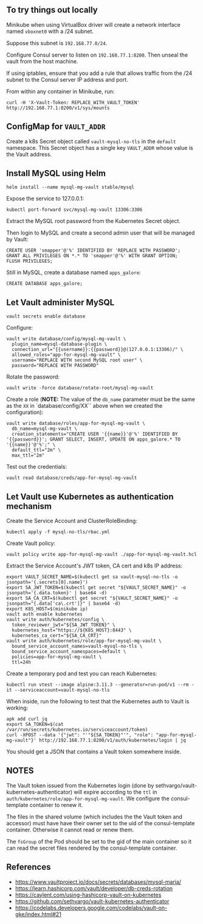 ## To try things out locally

Minikube when using VirtualBox driver will create a network interface named `vboxnet0` with a /24 subnet.

Suppose this subnet is `192.168.77.0/24`.

Configure Consul server to listen on `192.168.77.1:8200`. Then unseal the vault from the host machine.

If using iptables, ensure that you add a rule that allows traffic from the /24 subnet to the Consul server IP address and port.

From within any container in Minikube, run:
```
curl -H 'X-Vault-Token: REPLACE_WITH_VAULT_TOKEN'  http://192.168.77.1:8200/v1/sys/mounts
```


## ConfigMap for `VAULT_ADDR`

Create a k8s Secret object called `vault-mysql-no-tls` in the `default` namespace. This Secret object has a single key `VAULT_ADDR` whose value is the Vault address.


## Install MySQL using Helm

```
helm install --name mysql-mg-vault stable/mysql
```

Expose the service to 127.0.0.1:
```
kubectl port-forward svc/mysql-mg-vault 13306:3306
```

Extract the MySQL root password from the Kubernetes Secret object.

Then login to MySQL and create a second admin user that will be managed by Vault:
```
CREATE USER 'smapper'@'%' IDENTIFIED BY 'REPLACE WITH PASSWORD';
GRANT ALL PRIVILEGES ON *.* TO 'smapper'@'%' WITH GRANT OPTION;
FLUSH PRIVILEGES;
```

Still in MySQL, create a database named `apps_galore`:
```
CREATE DATABASE apps_galore;
```


## Let Vault administer MySQL

```
vault secrets enable database
```

Configure:
```
vault write database/config/mysql-mg-vault \
  plugin_name=mysql-database-plugin \
  connection_url="{{username}}:{{password}}@(127.0.0.1:13306)/" \
  allowed_roles="app-for-mysql-mg-vault" \
  username="REPLACE WITH second MySQL root user" \
  password="REPLACE WITH PASSWORD"
```

Rotate the password:
```
vault write -force database/rotate-root/mysql-mg-vault
```

Create a role (**NOTE:** The value of the `db_name` parameter must be the same as the `XX` in `database/config/XX`` above when we created the configuration):
```
vault write database/roles/app-for-mysql-mg-vault \
  db_name=mysql-mg-vault \
  creation_statements="CREATE USER '{{name}}'@'%' IDENTIFIED BY '{{password}}'; GRANT SELECT, INSERT, UPDATE ON apps_galore.* TO '{{name}}'@'%';" \
  default_ttl="2m" \
  max_ttl="2m"
```

Test out the credentials:
```
vault read database/creds/app-for-mysql-mg-vault
```


## Let Vault use Kubernetes as authentication mechanism

Create the Service Account and ClusterRoleBinding:
```
kubectl apply -f mysql-no-tls/rbac.yml
```

Create Vault policy:
```
vault policy write app-for-mysql-mg-vault ./app-for-mysql-mg-vault.hcl
```

Extract the Service Account's JWT token, CA cert and k8s IP address:
```
export VAULT_SECRET_NAME=$(kubectl get sa vault-mysql-no-tls -o jsonpath='{.secrets[0].name}')
export SA_JWT_TOKEN=$(kubectl get secret "${VAULT_SECRET_NAME}" -o jsonpath='{.data.token}' | base64 -d)
export SA_CA_CRT=$(kubectl get secret "${VAULT_SECRET_NAME}" -o jsonpath="{.data['ca\.crt']}" | base64 -d)
export K8S_HOST=$(minikube ip)
vault auth enable kubernetes
vault write auth/kubernetes/config \
  token_reviewer_jwt="${SA_JWT_TOKEN}" \
  kubernetes_host="https://${K8S_HOST}:8443" \
  kubernetes_ca_cert="${SA_CA_CRT}"
vault write auth/kubernetes/role/app-for-mysql-mg-vault \
  bound_service_account_names=vault-mysql-no-tls \
  bound_service_account_namespaces=default \
  policies=app-for-mysql-mg-vault \
  ttl=24h
```

Create a temporary pod and test you can reach Kubernetes:
```
kubectl run vtest --image alpine:3.11.3 --generator=run-pod/v1 --rm -it --serviceaccount=vault-mysql-no-tls
```

When inside, run the following to test that the Kubernetes auth to Vault is working:
```
apk add curl jq
export SA_TOKEN=$(cat /var/run/secrets/kubernetes.io/serviceaccount/token)
curl -XPOST --data '{"jwt": "'"${SA_TOKEN}"'", "role": "app-for-mysql-mg-vault"}' http://192.168.77.1:8200/v1/auth/kubernetes/login | jq
```

You should get a JSON that contains a Vault token somewhere inside.


## NOTES

The Vault token issued from the Kubernetes login (done by sethvargo/vault-kubernetes-authenticator) will expire according to the `ttl` in `auth/kubernetes/role/app-for-mysql-mg-vault`. We configure the consul-template container to renew it.

The files in the shared volume (which includes the the Vault token and accessor) must have have their owner set to the uid of the consul-template container. Otherwise it cannot read or renew them.

The `fsGroup` of the Pod should be set to the gid of the main container so it can read the secret files rendered by the consul-template container.


## References

- https://www.vaultproject.io/docs/secrets/databases/mysql-maria/
- https://learn.hashicorp.com/vault/developer/db-creds-rotation
- https://caylent.com/using-hashicorp-vault-on-kubernetes
- https://github.com/sethvargo/vault-kubernetes-authenticator
- https://codelabs.developers.google.com/codelabs/vault-on-gke/index.html#21

